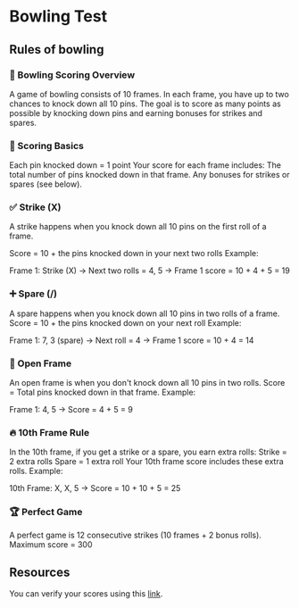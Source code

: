 # Bowling Test

## Rules of bowling

### 🎳 Bowling Scoring Overview

A game of bowling consists of 10 frames. In each frame, you have up to two chances to knock down all 10 pins. The goal is to score as many points as possible by knocking down pins and earning bonuses for strikes and spares.

### 🔢 Scoring Basics

Each pin knocked down = 1 point
Your score for each frame includes:
The total number of pins knocked down in that frame.
Any bonuses for strikes or spares (see below).

### ✅ Strike (X)

A strike happens when you knock down all 10 pins on the first roll of a frame.

Score = 10 + the pins knocked down in your next two rolls
Example:

Frame 1: Strike (X) → Next two rolls = 4, 5 → Frame 1 score = 10 + 4 + 5 = 19

### ➕ Spare (/)

A spare happens when you knock down all 10 pins in two rolls of a frame.
Score = 10 + the pins knocked down on your next roll
Example:

Frame 1: 7, 3 (spare) → Next roll = 4 → Frame 1 score = 10 + 4 = 14

### 🚨 Open Frame

An open frame is when you don't knock down all 10 pins in two rolls.
Score = Total pins knocked down in that frame.
Example:

Frame 1: 4, 5 → Score = 4 + 5 = 9

### 🔥 10th Frame Rule

In the 10th frame, if you get a strike or a spare, you earn extra rolls:
Strike = 2 extra rolls
Spare = 1 extra roll
Your 10th frame score includes these extra rolls.
Example:

10th Frame: X, X, 5 → Score = 10 + 10 + 5 = 25

### 🏆 Perfect Game

A perfect game is 12 consecutive strikes (10 frames + 2 bonus rolls).
Maximum score = 300

## Resources

You can verify your scores using this [link](https://www.bowlinggenius.com/).

